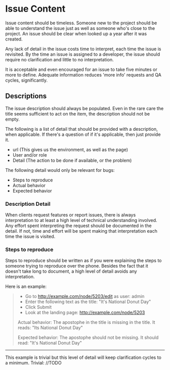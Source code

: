 # Issue Content

Issue content should be timeless. Someone new to the project should be able to understand the issue just as well as
someone who's close to the project. An issue should be clear when looked up a year after it was created.

Any lack of detail in the issue costs time to interpret, each time the issue is revisited. By the time an issue is
assigned to a developer, the issue should require no clarification and little to no interpretation.

It is acceptable and even encouraged for an issue to take five minutes or more to define. Adequate information reduces
'more info' requests and QA cycles, significantly.

## Descriptions

The issue description should always be populated. Even in the rare care the title seems sufficient to act on the item,
the description should not be empty.

The following is a list of detail that should be provided with a description, when applicable. If there's a question
of if it's applicable, then just provide it.

* url \(This gives us the environment, as well as the page\)
* User and\/or role
* Detail \(The action to be done if available, or the problem\)

The following detail would only be relevant for bugs:

* Steps to reproduce
* Actual behavior
* Expected behavior

### Description Detail

When clients request features or report issues, there is always interpretation to at least a high level of technical
understanding involved. Any effort spent interpreting the request should be documented in the detail. If not, time and
effort will be spent making that interpretation each time the issue is visited.

### Steps to reproduce

Steps to reproduce should be written as if you were explaining the steps to someone trying to reproduce over the phone.
Besides the fact that it doesn't take long to document, a high level of detail avoids any interpretation.

Here is an example:

> * Go to [http:\/\/example.com\/node\/5203\/edit](http://example.com/node/5203/edit) as user: admin
> * Enter the following text as the title: "It's National Donut Day"
> * Click Submit
> * Look at the landing page: [http:\/\/example.com\/node\/5203](http://example.com/node/5203)
> 
> Actual behavior: The apostophe in the title is missing in the title. It reads: "Its National Donut Day"
> 
> Expected behavior: The apostophe should not be missing. It should read: "It's National Donut Day"

---

This example is trivial but this level of detail will keep clarification cycles to a minimum.
Trivial: \/\/TODO

